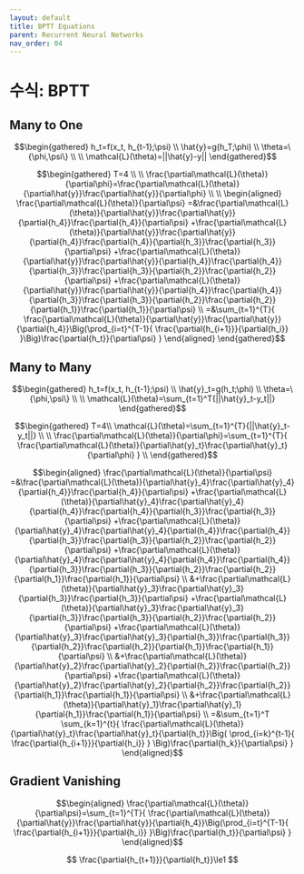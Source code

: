 ```yaml
---
layout: default
title: BPTT Equations
parent: Recurrent Neural Networks
nav_order: 04
---
```


# 수식: BPTT

## Many to One

$$\begin{gathered}
h_t=f(x_t, h_{t-1};\psi) \\
\hat{y}=g(h_T;\phi) \\
\theta=\{\phi,\psi\} \\
\\
\mathcal{L}(\theta)=||\hat{y}-y||
\end{gathered}$$

$$\begin{gathered}
T=4 \\
\\
\frac{\partial\mathcal{L}(\theta)}{\partial\phi}=\frac{\partial\mathcal{L}(\theta)}{\partial\hat{y}}\frac{\partial\hat{y}}{\partial\phi} \\
\\
\begin{aligned}
\frac{\partial\mathcal{L}(\theta)}{\partial\psi}
    =&\frac{\partial\mathcal{L}(\theta)}{\partial\hat{y}}\frac{\partial\hat{y}}{\partial{h_4}}\frac{\partial{h_4}}{\partial\psi}
    +\frac{\partial\mathcal{L}(\theta)}{\partial\hat{y}}\frac{\partial\hat{y}}{\partial{h_4}}\frac{\partial{h_4}}{\partial{h_3}}\frac{\partial{h_3}}{\partial\psi}
    +\frac{\partial\mathcal{L}(\theta)}{\partial\hat{y}}\frac{\partial\hat{y}}{\partial{h_4}}\frac{\partial{h_4}}{\partial{h_3}}\frac{\partial{h_3}}{\partial{h_2}}\frac{\partial{h_2}}{\partial\psi}
    +\frac{\partial\mathcal{L}(\theta)}{\partial\hat{y}}\frac{\partial\hat{y}}{\partial{h_4}}\frac{\partial{h_4}}{\partial{h_3}}\frac{\partial{h_3}}{\partial{h_2}}\frac{\partial{h_2}}{\partial{h_1}}\frac{\partial{h_1}}{\partial\psi} \\
    =&\sum_{t=1}^{T}{
        \frac{\partial\mathcal{L}(\theta)}{\partial\hat{y}}\frac{\partial\hat{y}}{\partial{h_4}}\Big(\prod_{i=t}^{T-1}{
            \frac{\partial{h_{i+1}}}{\partial{h_i}}
        }\Big)\frac{\partial{h_t}}{\partial\psi}
    }
\end{aligned}
\end{gathered}$$

## Many to Many

$$\begin{gathered}
h_t=f(x_t, h_{t-1};\psi) \\
\hat{y}_t=g(h_t;\phi) \\
\theta=\{\phi,\psi\} \\
\\
\mathcal{L}(\theta)=\sum_{t=1}^T{||\hat{y}_t-y_t||}
\end{gathered}$$

$$\begin{gathered}
T=4\\
\mathcal{L}(\theta)=\sum_{t=1}^{T}{||\hat{y}_t-y_t||} \\
\\
\frac{\partial\mathcal{L}(\theta)}{\partial\phi}=\sum_{t=1}^{T}{
    \frac{\partial\mathcal{L}(\theta)}{\partial\hat{y}_t}\frac{\partial\hat{y}_t}{\partial\phi}
} \\
\end{gathered}$$

$$\begin{aligned}
\frac{\partial\mathcal{L}(\theta)}{\partial\psi}
    =&\frac{\partial\mathcal{L}(\theta)}{\partial\hat{y}_4}\frac{\partial\hat{y}_4}{\partial{h_4}}\frac{\partial{h_4}}{\partial\psi}
    +\frac{\partial\mathcal{L}(\theta)}{\partial\hat{y}_4}\frac{\partial\hat{y}_4}{\partial{h_4}}\frac{\partial{h_4}}{\partial{h_3}}\frac{\partial{h_3}}{\partial\psi}
    +\frac{\partial\mathcal{L}(\theta)}{\partial\hat{y}_4}\frac{\partial\hat{y}_4}{\partial{h_4}}\frac{\partial{h_4}}{\partial{h_3}}\frac{\partial{h_3}}{\partial{h_2}}\frac{\partial{h_2}}{\partial\psi}
    +\frac{\partial\mathcal{L}(\theta)}{\partial\hat{y}_4}\frac{\partial\hat{y}_4}{\partial{h_4}}\frac{\partial{h_4}}{\partial{h_3}}\frac{\partial{h_3}}{\partial{h_2}}\frac{\partial{h_2}}{\partial{h_1}}\frac{\partial{h_1}}{\partial\psi} \\
    &+\frac{\partial\mathcal{L}(\theta)}{\partial\hat{y}_3}\frac{\partial\hat{y}_3}{\partial{h_3}}\frac{\partial{h_3}}{\partial\psi}
    +\frac{\partial\mathcal{L}(\theta)}{\partial\hat{y}_3}\frac{\partial\hat{y}_3}{\partial{h_3}}\frac{\partial{h_3}}{\partial{h_2}}\frac{\partial{h_2}}{\partial\psi}
    +\frac{\partial\mathcal{L}(\theta)}{\partial\hat{y}_3}\frac{\partial\hat{y}_3}{\partial{h_3}}\frac{\partial{h_3}}{\partial{h_2}}\frac{\partial{h_2}}{\partial{h_1}}\frac{\partial{h_1}}{\partial\psi} \\
    &+\frac{\partial\mathcal{L}(\theta)}{\partial\hat{y}_2}\frac{\partial\hat{y}_2}{\partial{h_2}}\frac{\partial{h_2}}{\partial\psi}
    +\frac{\partial\mathcal{L}(\theta)}{\partial\hat{y}_2}\frac{\partial\hat{y}_2}{\partial{h_2}}\frac{\partial{h_2}}{\partial{h_1}}\frac{\partial{h_1}}{\partial\psi} \\
    &+\frac{\partial\mathcal{L}(\theta)}{\partial\hat{y}_1}\frac{\partial\hat{y}_1}{\partial{h_1}}\frac{\partial{h_1}}{\partial\psi} \\
    =&\sum_{t=1}^T
        \sum_{k=1}^{t}{
            \frac{\partial\mathcal{L}(\theta)}{\partial\hat{y}_t}\frac{\partial\hat{y}_t}{\partial{h_t}}\Big(
                \prod_{i=k}^{t-1}{
                    \frac{\partial{h_{i+1}}}{\partial{h_i}}
                }
            \Big)\frac{\partial{h_k}}{\partial\psi}
        }
\end{aligned}$$

## Gradient Vanishing

$$\begin{aligned}
\frac{\partial\mathcal{L}(\theta)}{\partial\psi}=\sum_{t=1}^{T}{
    \frac{\partial\mathcal{L}(\theta)}{\partial\hat{y}}\frac{\partial\hat{y}}{\partial{h_4}}\Big(\prod_{i=t}^{T-1}{
        \frac{\partial{h_{i+1}}}{\partial{h_i}}
    }\Big)\frac{\partial{h_t}}{\partial\psi}
}
\end{aligned}$$

$$
\frac{\partial{h_{t+1}}}{\partial{h_t}}\le1
$$
